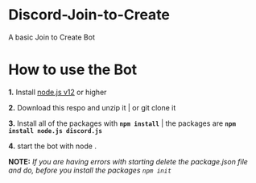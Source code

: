 # Discord-Join-to-Create
A basic Join to Create Bot


# How to use the Bot

 **1.** Install [node.js v12](https://nodejs.org/api/cli.html#cli_unhandled_rejections_mode) or higher

 **2.** Download this respo and unzip it    |    or git clone it
 
 **3.** Install all of the packages with **`npm install`**     |  the packages are   **`npm install node.js discord.js`**
 
 **4.** start the bot with node . 



**NOTE:**
*If you are having errors with starting delete the package.json file and do, before you install the packages `npm init`*
